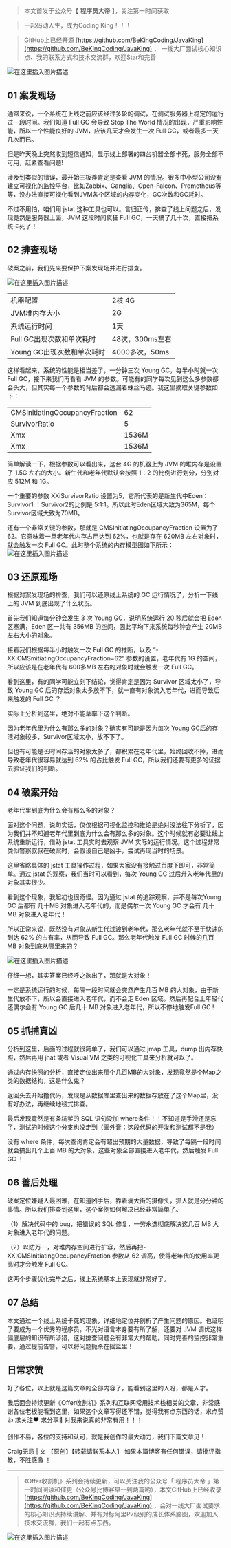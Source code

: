 

> 本文首发于公众号【 **程序员大帝** 】，关注第一时间获取

> 一起码动人生，成为Coding King！！！

> GitHub上已经开源 [https://github.com/BeKingCoding/JavaKing](https://github.com/BeKingCoding/JavaKing) ， 一线大厂面试核心知识点、我的联系方式和技术交流群，欢迎Star和完善

![在这里插入图片描述](https://img-blog.csdnimg.cn/20200718224809998.png?x-oss-process=image/watermark,type_ZmFuZ3poZW5naGVpdGk,shadow_10,text_aHR0cHM6Ly9ibG9nLmNzZG4ubmV0L2tpbmdjb2Rpbmc=,size_16,color_FFFFFF,t_70)


## 01 案发现场
通常来说，一个系统在上线之前应该经过多轮的调试，在测试服务器上稳定的运行过一段时间。我们知道 Full GC 会导致 Stop The World 情况的出现，严重影响性能，所以一个性能良好的 JVM，应该几天才会发生一次 Full GC，或者最多一天几次而已。



但是昨天晚上突然收到短信通知，显示线上部署的四台机器全部卡死，服务全部不可用，赶紧查看问题!



涉及到类似的错误，最开始三板斧肯定是查看 JVM 的情况。很多中小型公司没有建立可视化的监控平台，比如Zabbix、Ganglia、Open-Falcon、Prometheus等等，没办法直接可视化看到JVM各个区域的内存变化，GC次数和GC耗时。



不过不用怕，咱们用 jstat 这种工具也可以。言归正传，排查了线上问题之后，发现竟然是服务器上面，JVM 这段时间疯狂 Full GC，一天搞了几十次，直接把系统卡死了！

## 02 排查现场
破案之前，我们先来要保护下案发现场并进行排查。

![在这里插入图片描述](https://img-blog.csdnimg.cn/20200718225108168.png?x-oss-process=image/watermark,type_ZmFuZ3poZW5naGVpdGk,shadow_10,text_aHR0cHM6Ly9ibG9nLmNzZG4ubmV0L2tpbmdjb2Rpbmc=,size_16,color_FFFFFF,t_70)


|  |  |
|--|--|
| 机器配置 | 2核 4G  |
| JVM堆内存大小 | 2G  |
| 系统运行时间 | 1天  |
| Full GC出现次数和单次耗时 | 48次，300ms左右  |
| Young GC出现次数和单次耗时 | 4000多次，50ms  |

这样看起来，系统的性能是相当差了，一分钟三次 Young GC，每半小时就一次 Full GC，接下来我们再看看 JVM 的参数。可能有的同学每次见到这么多参数都会头大，但其实每一个参数的背后都会透漏着蛛丝马迹。我这里摘取关键参数如下：

|  |  |
|--|--|
| CMSInitiatingOccupancyFraction | 62  |
| SurvivorRatio | 5 |
| Xmx | 1536M  |
| Xmx| 1536M |

	
简单解读一下，根据参数可以看出来，这台 4G 的机器上为 JVM 的堆内存是设置了 1.5G 左右的大小。新生代和老年代默认会按照 1：2 的比例进行划分，分别对应 512M 和 1G。



一个重要的参数 XXiSurvivorRatio 设置为5，它所代表的是新生代中Eden：Survivor1 ：Survivor2的比例是 5:1:1。所以此时Eden区域大致为365M，每个Survivor区域大致为70MB。



还有一个非常关键的参数，那就是 CMSInitiatingOccupancyFraction 设置为了62。它意味着一旦老年代内存占用达到 62%，也就是存在 620MB 左右对象时，就会触发一次 Full GC。此时整个系统的内存模型图如下所示：
![在这里插入图片描述](https://img-blog.csdnimg.cn/20200718230640908.png?x-oss-process=image/watermark,type_ZmFuZ3poZW5naGVpdGk,shadow_10,text_aHR0cHM6Ly9ibG9nLmNzZG4ubmV0L2tpbmdjb2Rpbmc=,size_16,color_FFFFFF,t_70)



## 03 还原现场
根据对案发现场的排查，我们可以还原线上系统的 GC 运行情况了，分析一下线上的 JVM 到底出现了什么状况。



首先我们知道每分钟会发生 3 次 Young GC，说明系统运行 20 秒后就会把 Eden 区塞满，Eden 区一共有 356MB 的空间，因此平均下来系统每秒钟会产生 20MB 左右大小的对象。



接着我们根据每半小时触发一次 Full GC 的推断，以及 “-XX:CMSmitiatingOccupancyFraction=62” 参数的设置，老年代有 1G 的空间，所以应该是在老年代有 600多MB 左右的对象时就会触发一次 Full GC。



看到这里，有的同学可能立刻下结论，觉得肯定是因为 Survivor 区域太小了，导致 Young GC 后的存活对象太多放不下，就一直有对象流入老年代，进而导致后来触发的 Full GC ？



实际上分析到这里，绝对不能草率下这个判断。



因为老年代里为什么有那么多的对象？确实有可能是因为每次 Young GC后的存活对象较多，Survivor区域太小，放不下了。



但也有可能是长时间存活的对象太多了，都积累在老年代里，始终回收不掉，进而导致老年代很容易就达到 62% 的占比触发 Full GC，所以我们还要有更多的证据去验证我们的判断。

## 04 破案开始
老年代里到底为什么会有那么多的对象？



面对这个问题，说句实话，仅仅根据可视化监控和推论是绝对没法往下分析了，因为我们并不知逋老年代里到底为什么会有那么多的对象。这个时候就有必要让线上系统重新运行，借助 jstat 工具实时去观察 JVM 实际的运行情况。这个过程非常类似警察叔叔在破案时，会假设自己是凶手，尝试再现当时的场景。



这里省略具体的 jstat 工具操作过程，如果大家没有接触过百度下即可，非常简单。通过 jstat 的观察，我们当时可以看到，每次 Young GC 过后升入老年代里的对象其实很少。



看到这个现象，我起初也很奇怪。因为通过 jstat 的追踪观察，并不是每次Young GC 后都有 几十MB 对象进入老年代的，而是偶尔一次 Young GC 才会有 几十MB 对象进入老年代！


所以正常来说，既然没有对象从新生代过渡到老年代，那么老年代就不至于快速的到达 62% 的占有率，从而导致 Full GC。那么老年代触发 Full GC 时候的几百 MB 对象到底从哪里来的？

![在这里插入图片描述](https://img-blog.csdnimg.cn/20200718230651343.png?x-oss-process=image/watermark,type_ZmFuZ3poZW5naGVpdGk,shadow_10,text_aHR0cHM6Ly9ibG9nLmNzZG4ubmV0L2tpbmdjb2Rpbmc=,size_16,color_FFFFFF,t_70)





仔细一想，其实答案已经呼之欲出了，那就是大对象！



一定是系统运行的时候，每隔一段时间就会突然产生几百 MB 的大对象，由于新生代放不下，所以会直接进入老年代，而不会走 Eden 区域。然后再配合上年轻代还偶尔会有 Young GC 后几十 MB 对象进入老年代，所以不停地触发Full GC !

## 05 抓捕真凶
分析到这里，后面的过程就很简单了，我们可以通过 jmap 工具，dump 出内存快照，然后再用 jhat 或者 Visual VM 之类的可视化工具来分析就可以了。



通过内存快照的分析，直接定位出来那个几百MB的大对象，发现竟然是个Map之类的数据结构，这是什么鬼？



返回头去开始撸代码，发现是从数据库里查出来的数据存放在了这个Map里，没有好办法，再继续地毯式排查。



最后发现竟然是有条坑爹的 SQL 语句没加 where条件！！不知道是手滑还是忘了，测试的时候这个分支也没走到（画外音：这段代码的开发和测试都不是我）



没有 where 条件，每次查询肯定会有超出预期的大量数据，导致了每隔一段时间就会搞出几个上百 MB 的大对象，这些对象全部直接进入老年代，然后触发 Full GC ！

## 06 善后处理
破案定位嫌疑人最困难，在知道凶手后，靠着满大街的摄像头，抓人就是分分钟的事情。所以我们排查到这里，这个案例如何解决已经非常简单了。



（1）解决代码中的 bug，把错误的 SQL 修复，一劳永逸彻底解决这几百 MB 大对象进入老年代的问题。



（2）以防万一，对堆内存空间进行扩容，然后再把-XX:CMSInitiatingOccupancyFraction 参数从 62 调高，使得老年代的使用率更高时才会触发 Full GC。


这两个步骤优化完毕之后，线上系统基本上表现就非常好了。

## 07 总结
本文通过一个线上系统卡死的现象，详细地定位并剖析了产生问题的原因。也证明了要成为一个优秀的程序员，不光对语言本身要有所了解，还要对 JVM 调优这样偏底层的知识有所涉猎，这对排查问题会有非常大的帮助。同时完善的监控非常重要，通过提前告警，可以将问题扼杀在摇篮里！


## 日常求赞
好了各位，以上就是这篇文章的全部内容了，能看到这里的人呀，都是人才。

我后面会持续更新《Offer收割机》系列和互联网常用技术栈相关的文章，非常感谢各位老板能看到这里，如果这个文章写得还不错，觉得我有点东西的话，求点赞👍 求关注❤️ 求分享👥 对我来说真的非常有用！！！

创作不易，各位的支持和认可，就是我创作的最大动力，我们下篇文章见！

Craig无忌 | 文 【原创】【转载请联系本人】 如果本篇博客有任何错误，请批评指教，不胜感激 ！

------

>《Offer收割机》系列会持续更新，可以关注我的公众号「 程序员大帝 」第一时间阅读和催更（公众号比博客早一到两篇哟），本文GitHub上已经收录 [https://github.com/BeKingCoding/JavaKing](https://github.com/BeKingCoding/JavaKing) ，会对一线大厂面试要求的核心知识点持续讲解、并有对标阿里P7级别的成长体系脑图，欢迎加入技术交流群，我们一起有点东西。

![在这里插入图片描述](https://img-blog.csdnimg.cn/20200715124857432.png?x-oss-process=image/watermark,type_ZmFuZ3poZW5naGVpdGk,shadow_10,text_aHR0cHM6Ly9ibG9nLmNzZG4ubmV0L2tpbmdjb2Rpbmc=,size_16,color_FFFFFF,t_70#pic_center)
